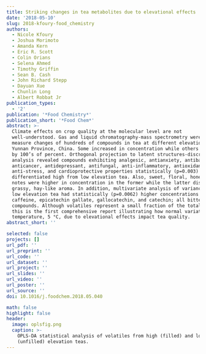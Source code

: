 ```yaml
---
title: Striking changes in tea metabolites due to elevational effects
date: '2018-05-10'
slug: 2018-kfoury-food_chemistry
authors:
  - Nicole Kfoury
  - Joshua Morimoto
  - Amanda Kern
  - Eric R. Scott
  - Colin Orians
  - Selena Ahmed
  - Timothy Griffin
  - Sean B. Cash
  - John Richard Stepp
  - Dayuan Xue
  - Chunlin Long
  - Albert Robbat Jr
publication_types:
  - '2'
publication: '*Food Chemistry*'
publication_short: '*Food Chem*'
abstract: >-
  Climate effects on crop quality at the molecular level are not
  well-understood. Gas and liquid chromatography-mass spectrometry were used to
  measure changes of hundreds of compounds in tea at different elevations in
  Yunnan Province, China. Some increased in concentration while others decreased
  by 100’s of percent. Orthogonal projection to latent structures-discriminant
  analysis revealed compounds exhibiting analgesic, antianxiety, antibacterial,
  anticancer, antidepressant, antifungal, anti-inflammatory, antioxidant,
  anti-stress, and cardioprotective properties statistically (p=0.003)
  differentiated high from low elevation tea. Also, sweet, floral, honey-like
  notes were higher in concentration in the former while the latter displayed
  grassy, hay-like aroma. In addition, multivariate analysis of variance showed
  low elevation tea had statistically (p=0.0062) higher concentrations of
  caffeine, epicatechin gallate, gallocatechin, and catechin; all bitter
  compounds. Although volatiles represent a small fraction of the total mass,
  this is the first comprehensive report illustrating how normal variations in
  temperature, 5 °C, due to elevational effects impact tea quality.
abstract_short: ''

selected: false
projects: []
url_pdf: ''
url_preprint: ''
url_code: ''
url_dataset: ''
url_project: ''
url_slides: ''
url_video: ''
url_poster: ''
url_source: ''
doi: 10.1016/j.foodchem.2018.05.040

math: false
highlight: false
header:
  image: oplsfig.png
  caption: >-
    OPLS-DA statistical analysis of volatiles from high (filled) and low
    (unfilled) elevation teas.
---
```

